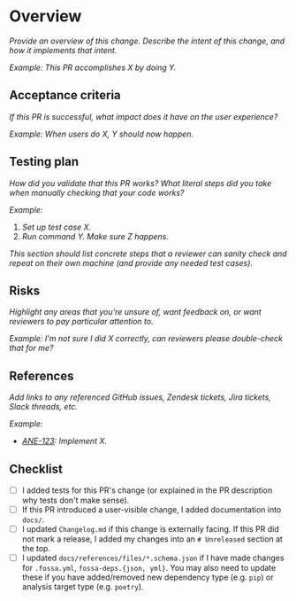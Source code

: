 # Overview

_Provide an overview of this change. Describe the intent of this change, and how it implements that intent._

_Example: This PR accomplishes X by doing Y._

## Acceptance criteria

_If this PR is successful, what impact does it have on the user experience?_

_Example: When users do X, Y should now happen._

## Testing plan

_How did you validate that this PR works? What literal steps did you take when manually checking that your code works?_

_Example:_

1. _Set up test case X._
2. _Run command Y. Make sure Z happens._

_This section should list concrete steps that a reviewer can sanity check and repeat on their own machine (and provide any needed test cases)._

## Risks

_Highlight any areas that you're unsure of, want feedback on, or want reviewers to pay particular attention to._

_Example: I'm not sure I did X correctly, can reviewers please double-check that for me?_

## References

_Add links to any referenced GitHub issues, Zendesk tickets, Jira tickets, Slack threads, etc._

_Example:_

- _[ANE-123](https://fossa.atlassian.net/browse/ANE-123): Implement X._

## Checklist

- [ ] I added tests for this PR's change (or explained in the PR description why tests don't make sense).
- [ ] If this PR introduced a user-visible change, I added documentation into `docs/`.
- [ ] I updated `Changelog.md` if this change is externally facing. If this PR did not mark a release, I added my changes into an `# Unreleased` section at the top.
- [ ] I updated `docs/references/files/*.schema.json` if I have made changes for `.fossa.yml`, `fossa-deps.{json, yml}`. You may also need to update these if you have added/removed new dependency type (e.g. `pip`) or analysis target type (e.g. `poetry`).

